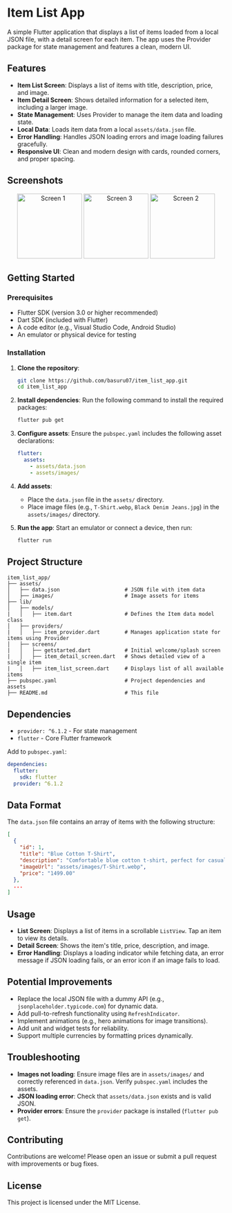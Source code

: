 # Item List App

A simple Flutter application that displays a list of items loaded from a local JSON file, with a detail screen for each item. The app uses the Provider package for state management and features a clean, modern UI.

## Features
- **Item List Screen**: Displays a list of items with title, description, price, and image.
- **Item Detail Screen**: Shows detailed information for a selected item, including a larger image.
- **State Management**: Uses Provider to manage the item data and loading state.
- **Local Data**: Loads item data from a local `assets/data.json` file.
- **Error Handling**: Handles JSON loading errors and image loading failures gracefully.
- **Responsive UI**: Clean and modern design with cards, rounded corners, and proper spacing.

## Screenshots
<div align="center">
  <img src="https://github.com/user-attachments/assets/432ea878-b83a-4a98-a3b8-4f12a0f5ad39" width="150" alt="Screen 1">
  <img src="https://github.com/user-attachments/assets/a7366618-9b90-422e-b9de-4a52c9699e7f" width="150" alt="Screen 3">
  <img src="https://github.com/user-attachments/assets/fba52cff-2103-409f-acf9-75d1c8a95c88" width="150" alt="Screen 2">
</div>

## Getting Started

### Prerequisites
- Flutter SDK (version 3.0 or higher recommended)
- Dart SDK (included with Flutter)
- A code editor (e.g., Visual Studio Code, Android Studio)
- An emulator or physical device for testing

### Installation
1. **Clone the repository**:
   ```bash
   git clone https://github.com/basuru07/item_list_app.git
   cd item_list_app
   ```

2. **Install dependencies**:
   Run the following command to install the required packages:
   ```bash
   flutter pub get
   ```

3. **Configure assets**:
   Ensure the `pubspec.yaml` includes the following asset declarations:
   ```yaml
   flutter:
     assets:
       - assets/data.json
       - assets/images/
   ```

4. **Add assets**:
   - Place the `data.json` file in the `assets/` directory.
   - Place image files (e.g., `T-Shirt.webp`, `Black Denim Jeans.jpg`) in the `assets/images/` directory.

5. **Run the app**:
   Start an emulator or connect a device, then run:
   ```bash
   flutter run
   ```

## Project Structure
```
item_list_app/
├── assets/
│   ├── data.json                     # JSON file with item data
│   ├── images/                       # Image assets for items
├── lib/
│   ├── models/
|   │   ├── item.dart                 # Defines the Item data model class        
│   ├── providers/
|   │   ├── item_provider.dart        # Manages application state for items using Provider
│   ├── screens/
|   │   ├── getstarted.dart           # Initial welcome/splash screen
|   │   ├── item_detail_screen.dart   # Shows detailed view of a single item
|   │   ├── item_list_screen.dart     # Displays list of all available items  
├── pubspec.yaml                      # Project dependencies and assets
├── README.md                         # This file
```

## Dependencies
- `provider: ^6.1.2` - For state management
- `flutter` - Core Flutter framework

Add to `pubspec.yaml`:
```yaml
dependencies:
  flutter:
    sdk: flutter
  provider: ^6.1.2
```

## Data Format
The `data.json` file contains an array of items with the following structure:
```json
[
  {
    "id": 1,
    "title": "Blue Cotton T-Shirt",
    "description": "Comfortable blue cotton t-shirt, perfect for casual wear.",
    "imageUrl": "assets/images/T-Shirt.webp",
    "price": "1499.00"
  },
  ...
]
```

## Usage
- **List Screen**: Displays a list of items in a scrollable `ListView`. Tap an item to view its details.
- **Detail Screen**: Shows the item's title, price, description, and image.
- **Error Handling**: Displays a loading indicator while fetching data, an error message if JSON loading fails, or an error icon if an image fails to load.

## Potential Improvements
- Replace the local JSON file with a dummy API (e.g., `jsonplaceholder.typicode.com`) for dynamic data.
- Add pull-to-refresh functionality using `RefreshIndicator`.
- Implement animations (e.g., hero animations for image transitions).
- Add unit and widget tests for reliability.
- Support multiple currencies by formatting prices dynamically.

## Troubleshooting
- **Images not loading**: Ensure image files are in `assets/images/` and correctly referenced in `data.json`. Verify `pubspec.yaml` includes the assets.
- **JSON loading error**: Check that `assets/data.json` exists and is valid JSON.
- **Provider errors**: Ensure the `provider` package is installed (`flutter pub get`).

## Contributing
Contributions are welcome! Please open an issue or submit a pull request with improvements or bug fixes.

## License
This project is licensed under the MIT License.
